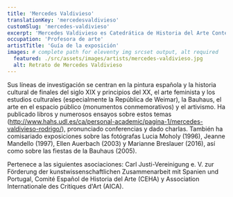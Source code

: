 ```yaml
---
title: 'Mercedes Valdivieso'
translationKey: 'mercedesvaldivieso'
customSlug: 'mercedes-valdivieso'
excerpt: 'Mercedes Valdivieso es Catedrática de Historia del Arte Contemporáneo en la Universitat de Lleida. Estudió Historia del Arte, Arqueología Clásica y Filología Hispánica en Colonia (doctorado en 1986), Múnich y Madrid.'
occupation: 'Profesora de arte'
artistTitle: 'Guía de la exposición'
images: # complete path for eleventy img srcset output, alt required
  featured: ./src/assets/images/artists/mercedes-valdivieso.jpg
  alt: Retrato de Mercedes Valdivieso
---
```


Sus líneas de investigación se centran en la pintura española y la historia cultural de finales del siglo XIX y principios del XX, el arte feminista y los estudios culturales (especialmente la República de Weimar), la Bauhaus, el arte en el espacio público (monumentos conmemorativos) y el artivismo. Ha publicado libros y numerosos ensayos sobre estos temas (http://www.hahs.udl.es/ca/personal-academic/pagina-1/mercedes-valdivieso-rodrigo/), pronunciado conferencias y dado charlas. También ha comisariado exposiciones sobre las fotógrafas Lucia Moholy (1996), Jeanne Mandello (1997), Ellen Auerbach (2003) y Marianne Breslauer (2016), así como sobre las fiestas de la Bauhaus (2005).

Pertenece a las siguientes asociaciones: Carl Justi-Vereinigung e. V. zur Förderung der kunstwissenschaftlichen Zusammenarbeit mit Spanien und Portugal, Comité Español de Historia del Arte (CEHA) y Association Internationale des Critiques d'Art (AICA).
